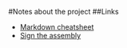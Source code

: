 ﻿#Notes about the project
##Links
 * [Markdown cheatsheet](https://github.com/adam-p/markdown-here/wiki/Markdown-Cheatsheet)
 * [Sign the assembly](https://robindotnet.wordpress.com/2013/04/14/windows-8-and-clickonce-the-definitive-answer-revisited/)


